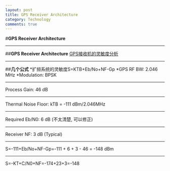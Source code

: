 ```yaml
---
layout: post
title: GPS Receiver Architecture
category: Technology
comments: true
---
```


#**GPS Receiver Architecture**
***
##**GPS Receiver Architecture**
[GPS接收机的灵敏度分析](http://blog.sina.com.cn/s/blog_4cd5dc1c0100yw2l.html)
***
##**几个公式**
*扩频系统的灵敏度S=KTB+Eb/No+NF-Gp
*GPS RF BW: 2.046 MHz
*Modulation: BPSK
***
Process Gain: 46 dB
***
Thermal Noise Floor: kTB = -111 dBm/2.046MHz
***
Required Eb/N0: 6 dB (不太清楚, 可以修正)
***
Receiver NF: 3 dB (Typical)
***
S=-111+Eb/No+NF-Gp=-111 + 6 + 3 - 46 = -148 dBm
***
S=-KT+C/N0+NF=-174+23+3=-148
